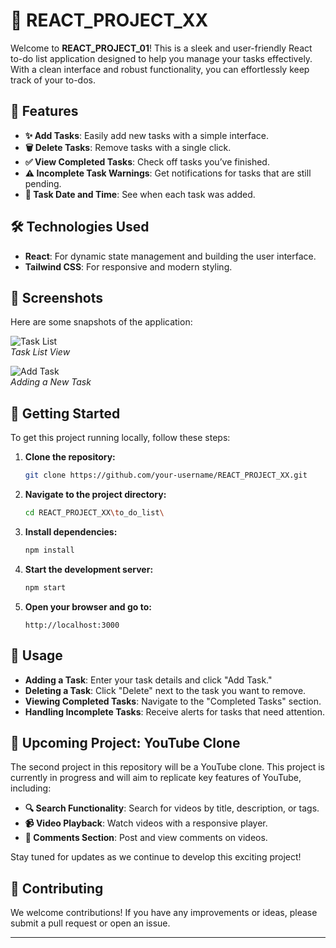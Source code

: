 
# 🚀 **REACT_PROJECT_XX**

Welcome to **REACT_PROJECT_01**! This is a sleek and user-friendly React to-do list application designed to help you manage your tasks effectively. With a clean interface and robust functionality, you can effortlessly keep track of your to-dos.

## 🌟 **Features**

- **✨ Add Tasks**: Easily add new tasks with a simple interface.
- **🗑️ Delete Tasks**: Remove tasks with a single click.
- **✅ View Completed Tasks**: Check off tasks you’ve finished.
- **⚠️ Incomplete Task Warnings**: Get notifications for tasks that are still pending.
- **📅 Task Date and Time**: See when each task was added.

## 🛠️ **Technologies Used**

- **React**: For dynamic state management and building the user interface.
- **Tailwind CSS**: For responsive and modern styling.

## 📸 **Screenshots**

Here are some snapshots of the application:

![Task List](path-to-screenshot-1)  
*Task List View*

![Add Task](path-to-screenshot-2)  
*Adding a New Task*

## 🚀 **Getting Started**

To get this project running locally, follow these steps:

1. **Clone the repository:**
   ```bash
   git clone https://github.com/your-username/REACT_PROJECT_XX.git
   ```

2. **Navigate to the project directory:**
   ```bash
   cd REACT_PROJECT_XX\to_do_list\
   ```

3. **Install dependencies:**
   ```bash
   npm install
   ```

4. **Start the development server:**
   ```bash
   npm start
   ```

5. **Open your browser and go to:**
   ```
   http://localhost:3000
   ```

## 📝 **Usage**

- **Adding a Task**: Enter your task details and click "Add Task."
- **Deleting a Task**: Click "Delete" next to the task you want to remove.
- **Viewing Completed Tasks**: Navigate to the "Completed Tasks" section.
- **Handling Incomplete Tasks**: Receive alerts for tasks that need attention.

## 🎥 **Upcoming Project: YouTube Clone**

The second project in this repository will be a YouTube clone. This project is currently in progress and will aim to replicate key features of YouTube, including:

- **🔍 Search Functionality**: Search for videos by title, description, or tags.
- **📹 Video Playback**: Watch videos with a responsive player.
- **💬 Comments Section**: Post and view comments on videos.

Stay tuned for updates as we continue to develop this exciting project!

## 🤝 **Contributing**

We welcome contributions! If you have any improvements or ideas, please submit a pull request or open an issue.


---

